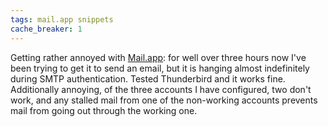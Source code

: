 ```yaml
---
tags: mail.app snippets
cache_breaker: 1
---
```


Getting rather annoyed with [Mail.app](/wiki/Mail.app): for well over three hours now I've been trying to get it to send an email, but it is hanging almost indefinitely during SMTP authentication. Tested Thunderbird and it works fine. Additionally annoying, of the three accounts I have configured, two don't work, and any stalled mail from one of the non-working accounts prevents mail from going out through the working one.
